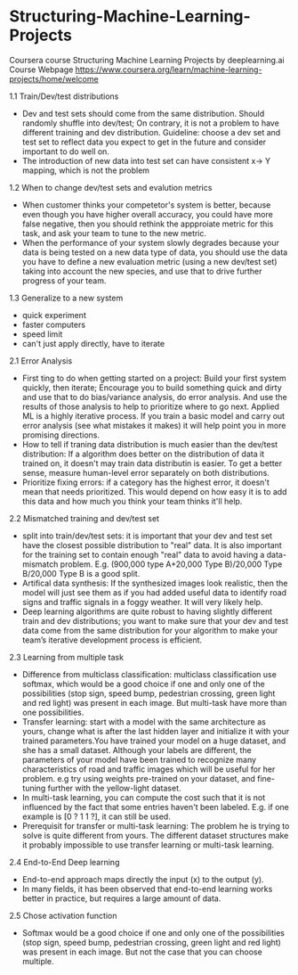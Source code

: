 # Structuring-Machine-Learning-Projects
Coursera course Structuring Machine Learning Projects by deeplearning.ai
Course Webpage https://www.coursera.org/learn/machine-learning-projects/home/welcome

1.1 Train/Dev/test distributions
- Dev and test sets should come from the same distribution. Should randomly shuffle into dev/test; On contrary, it is not a problem to have different training and dev distribution. 
Guideline: choose a dev set and test set to reflect data you expect to get in the future and consider important to do well on.
- The introduction of new data into test set can have consistent x-> Y mapping, which is not the problem

1.2 When to change dev/test sets and evalution metrics
- When customer thinks your competetor's system is better, because even though you have higher overall accuracy, you could have more false negative, then you should rethink the appproiate metric for this task, and ask your team to tune to the new metric. 
- When the performance of your system slowly degrades because your data is being tested on a new data type of data, you should use the data you have to define a new evaluation metric (using a new dev/test set) taking into account the new species, and use that to drive further progress of your team. 

1.3 Generalize to a new system
- quick experiment
- faster computers 
- speed limit 
- can't just apply directly, have to iterate

2.1 Error Analysis
- First ting to do when getting started on a project: Build your first system quickly, then iterate; Encourage you to build something quick and dirty and use that to do bias/variance analysis, do error analysis. And use the results of those analysis to help to prioritize where to go next. Applied ML is a highly iterative process. If you train a basic model and carry out error analysis (see what mistakes it makes) it will help point you in more promising directions.
- How to tell if traning data distribution is much easier than the dev/test distribution: If a algorithm does better on the distribution of data it trained on, it doesn't may train data distributin is easier. To get a better sense, measure human-level error separately on both distributions. 
- Prioritize fixing errors: if a category has the highest error, it doesn't mean that needs prioritized. This would depend on how easy it is to add this data and how much you think your team thinks it'll help.

2.2 Mismatched training and dev/test set
- split into train/dev/test sets: it is important that your dev and test set have the closest possible distribution to "real" data. It is also important for the training set to contain enough "real" data to avoid having a data- mismatch problem. E.g. (900,000 type A+20,000 Type B)/20,000 Type B/20,000 Type B is a good split.
- Artifical data synthesis: If the synthesized images look realistic, then the model will just see them as if you had added useful data to identify road signs and traffic signals in a foggy weather. It will very likely help.
- Deep learning algorithms are quite robust to having slightly different train and dev distributions; you want to make sure that your dev and test data come from the same distribution for your algorithm to make your team’s iterative development process is efficient.

2.3 Learning from multiple task
- Difference from multiclass classification: multiclass classification use softmax, which would be a good choice if one and only one of the possibilities (stop sign, speed bump, pedestrian crossing, green light and red light) was present in each image. But multi-task have more than one possibilities.
- Transfer learning:  start with a model with the same architecture as yours, change what is after the last hidden layer and initialize it with your trained parameters.You have trained your model on a huge dataset, and she has a small dataset. Although your labels are different, the parameters of your model have been trained to recognize many characteristics of road and traffic images which will be useful for her problem. e.g try using weights pre-trained on your dataset, and fine-tuning further with the yellow-light dataset.
- In multi-task learning, you can compute the cost such that it is not influenced by the fact that some entries haven't been labeled. E.g. if one example is [0 ? 1 1 ?], it can still be used.
- Prerequisit for transfer or multi-task learning: The problem he is trying to solve is quite different from yours. The different dataset structures make it probably impossible to use transfer learning or multi-task learning.

2.4 End-to-End Deep learning
- End-to-end approach maps directly the input (x) to the output (y).
- In many fields, it has been observed that end-to-end learning works better in practice, but requires a large amount of data.

2.5 Chose activation function
- Softmax would be a good choice if one and only one of the possibilities (stop sign, speed bump, pedestrian crossing, green light and red light) was present in each image. But not the case that you can choose multiple.
